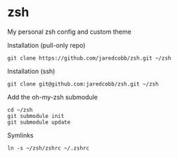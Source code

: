 zsh
===

My personal zsh config and custom theme

Installation (pull-only repo)

    git clone https://github.com/jaredcobb/zsh.git ~/zsh

Installation (ssh)

    git clone git@github.com:jaredcobb/zsh.git ~/zsh

Add the oh-my-zsh submodule

	cd ~/zsh
    git submodule init
	git submodule update

Symlinks

    ln -s ~/zsh/zshrc ~/.zshrc
